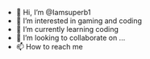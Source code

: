 - 👋 Hi, I’m @Iamsuperb1
- 👀 I’m interested in gaming and coding
- 🌱 I’m currently learning coding
- 💞️ I’m looking to collaborate on ...
- 📫 How to reach me 

<!---
Iamsuperb1/Iamsuperb1 is a ✨ special ✨ repository because its `README.md` (this file) appears on your GitHub profile.
You can click the Preview link to take a look at your changes.
--->
